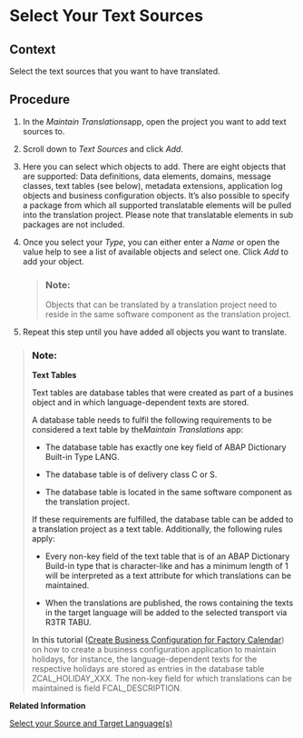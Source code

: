 <!-- loiob93df3e5e48848688d3b82369fa53937 -->

# Select Your Text Sources



<a name="loiob93df3e5e48848688d3b82369fa53937__section_w21_qmk_m3b"/>

## Context

Select the text sources that you want to have translated.



<a name="loiob93df3e5e48848688d3b82369fa53937__section_ptf_2sq_hpb"/>

## Procedure

1.  In the *Maintain Translations*app, open the project you want to add text sources to.
2.  Scroll down to *Text Sources* and click *Add*.
3.  Here you can select which objects to add. There are eight objects that are supported: Data definitions, data elements, domains, message classes, text tables \(see below\), metadata extensions, application log objects and business configuration objects. It’s also possible to specify a package from which all supported translatable elements will be pulled into the translation project. Please note that translatable elements in sub packages are not included.
4.  Once you select your *Type*, you can either enter a *Name* or open the value help to see a list of available objects and select one. Click *Add* to add your object.

    > ### Note:  
    > Objects that can be translated by a translation project need to reside in the same software component as the translation project.

5.  Repeat this step until you have added all objects you want to translate.



> ### Note:  
> **Text Tables**
> 
> Text tables are database tables that were created as part of a busines object and in which language-dependent texts are stored.
> 
> A database table needs to fulfil the following requirements to be considered a text table by the*Maintain Translations* app:
> 
> -   The database table has exactly one key field of ABAP Dictionary Built-in Type LANG.
> 
> -   The database table is of delivery class C or S.
> 
> -   The database table is located in the same software component as the translation project.
> 
> 
> If these requirements are fulfilled, the database table can be added to a translation project as a text table. Additionally, the following rules apply:
> 
> -   Every non-key field of the text table that is of an ABAP Dictionary Build-in type that is character-like and has a minimum length of 1 will be interpreted as a text attribute for which translations can be maintained.
> 
> -   When the translations are published, the rows containing the texts in the target language will be added to the selected transport via R3TR TABU.
> 
> 
> In this tutorial \([Create Business Configuration for Factory Calendar](https://developers.sap.com/tutorials/abap-environment-service-binding.html)\) on how to create a business configuration application to maintain holidays, for instance, the language-dependent texts for the respective holidays are stored as entries in the database table ZCAL\_HOLIDAY\_XXX. The non-key field for which translations can be maintained is field FCAL\_DESCRIPTION.

**Related Information**  


[Select your Source and Target Language\(s\)](Select_your_Source_and_Target_Language(s)_85823ef.md)

